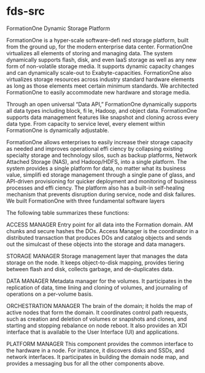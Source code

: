 # fds-src
 FormationOne Dynamic Storage Platform
 
FormationOne is a hyper-scale software-defi ned storage platform, built from
the ground up, for the modern enterprise data center. FormationOne virtualizes all elements of storing and managing data. The system dynamically supports
flash, disk, and even IaaS storage as well as any new form of non-volatile storage
media. It supports dynamic capacity changes and can dynamically scale-out to
Exabyte-capacities. FormationOne also virtualizes storage resources across
industry standard hardware elements as long as those elements meet certain
minimum standards. We architected FormationOne to easily accommodate
new hardware and storage media.

Through an open universal “Data API,” FormationOne dynamically supports all
data types including block, fi le, Hadoop, and object data. FormationOne supports
data management features like snapshot and cloning across every data type.
From capacity to service level, every element within FormationOne is dynamically
adjustable.

FormationOne allows enterprises to easily increase their storage capacity as
needed and improves operational effi ciency by collapsing existing specialty
storage and technology silos, such as backup platforms, Network Attached
Storage (NAS), and Hadoop/HDFS, into a single platform.
The system provides a single platform for data, no matter what its business value,
simplifi ed storage management through a single pane of glass, and API-driven
provisioning for quicker deployment and monitoring of business processes and
effi ciency. The platform also has a built-in self-healing mechanism that prevents
disruption during service, node and disk failures.
We built FormationOne with three fundamental software layers

The following table summarizes these functions:

ACCESS MANAGER
Entry point for all data into the Formation domain. AM chunks
and secure hashes the DOs. Access Manager is the coordinator
in a distributed transaction that produces DOs and catalog objects
and sends out the simulcast of these objects into the storage and
data managers.

STORAGE MANAGER
Storage management layer that manages the data storage on the
node. It keeps object-to-disk mapping, provides tiering between
flash and disk, collects garbage, and de-duplicates data.

DATA MANAGER
Metadata manager for the volumes. It participates in the replication of data, time lining and cloning of volumes, and journaling
of operations on a per-volume basis.

ORCHESTRATION MANAGER
The brain of the domain; it holds the map of active nodes that
form the domain. It coordinates control path requests, such as
creation and deletion of volumes or snapshots and clones, and
starting and stopping rebalance on node reboot. It also provides
an XDI interface that is available to the User Interface (UI) and
applications.

PLATFORM MANAGER
This component provides the common interface to the hardware
in a node. For instance, it discovers disks and SSDs, and network
interfaces. It participates in building the domain node map, and
provides a messaging bus for all the other components above.
